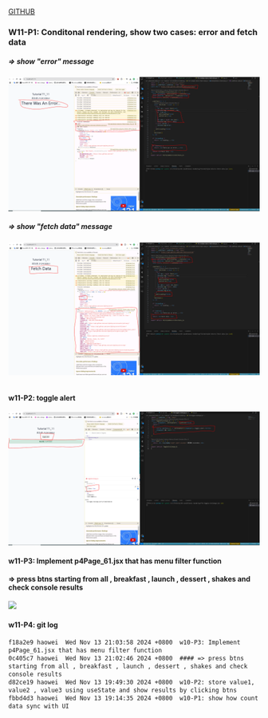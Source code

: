 [GITHUB](https://github.com/haowei212410061/1131-wp1-demo-61)

### W11-P1: Conditonal rendering, show two cases: error and fetch data

##### => show "error" message

![](w11-p1-1.png)

##### => show "fetch data" message

![](w11-p1-2.png)

```

```

#### w11-P2: toggle alert

![](w11-p2.png)

#### w11-P3: Implement p4Page_61.jsx that has menu filter function

#### => press btns starting from all , breakfast , launch , dessert , shakes and check console results

![](w11-p3.png)

#### w11-P4: git log

```
f18a2e9 haowei  Wed Nov 13 21:03:58 2024 +0800  w10-P3: Implement p4Page_61.jsx that has menu filter function
0c405c7 haowei  Wed Nov 13 21:02:46 2024 +0800  #### => press btns starting from all , breakfast , launch , dessert , shakes and check console results
d82ce19 haowei  Wed Nov 13 19:49:30 2024 +0800  w10-P2: store value1, value2 , value3 using useState and show results by clicking btns
fbbd4d3 haowei  Wed Nov 13 19:14:35 2024 +0800  w10-P1: show how count data sync with UI

```
